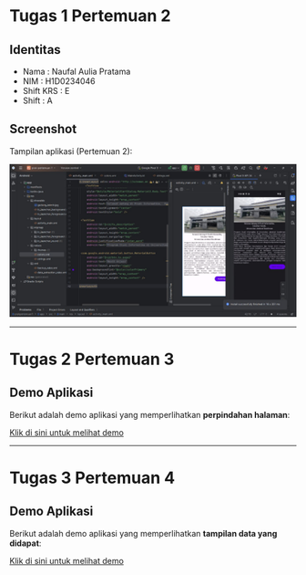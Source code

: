 # Tugas 1 Pertemuan 2

## Identitas

* Nama       : Naufal Aulia Pratama
* NIM        : H1D0234046
* Shift KRS  : E
* Shift      : A

## Screenshot

Tampilan aplikasi (Pertemuan 2):

![Screenshot](ssprakpert2.jpg)

---

# Tugas 2 Pertemuan 3

## Demo Aplikasi

Berikut adalah demo aplikasi yang memperlihatkan **perpindahan halaman**:

[Klik di sini untuk melihat demo](demopert3.mp4)

---

# Tugas 3 Pertemuan 4

## Demo Aplikasi

Berikut adalah demo aplikasi yang memperlihatkan **tampilan data yang didapat**:

[Klik di sini untuk melihat demo](demopert4.mp4)
